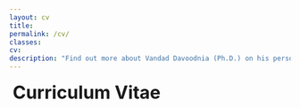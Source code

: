 ```yaml
---
layout: cv
title: 
permalink: /cv/
classes: 
cv: 
description: "Find out more about Vandad Davoodnia (Ph.D.) on his personal website. View his profile, resume, and curriculum vitae. He is open to discussing potential roles that align with his skills and interests, such as research, data science, or AI engineering positions."
---
```


<html lang="en">
    <style>
    span,
    a {
      display: inline-block;
      /* optionnal*/
    }
    </style>
    <h2 class="flex" style="border-bottom:None;padding:1px;margin:1px;vertical-align: middle;">
      <span style="border-bottom:None;padding:1px;margin:1px;vertical-align: middle;"><h2 style="border-bottom:None;padding:1px;margin:1px;font-size: xx-large;vertical-align: middle;">Curriculum Vitae</h2></span>
      <a href="/assets/cv/Vandad_Davoodnia_CV.pdf" style="font-size: xxx-large;color: #0b7263;border-bottom:None;padding:1px;margin:1px;vertical-align: middle;"><i class="fas fa-file-pdf"></i></a>
    </h2>
    <br>
    <div></div>
    <!--
    <h3 class="tAl">
      <span>My first sentence</span>
      <a href="#">My second sentence </a>
    </h3>
    <h3 class="tA">
      <span>My first sentence</span>
      <a href="#">My second sentence </a>
    </h3>
    <div class="cv_container">
      <h2>General Information</h2>
      <table><tbody>
      <tr>  
          <td width="20%"><span>Full Name</span></td>
          <td width="80%">Vandad Davoodnia</td>  
      </tr>
      <tr>  
          <td width="20%"><span>Languages</span></td>
          <td width="80%">English, Persian</td>  
      </tr>
      </tbody></table> 
    </div>
    -->
</html>


